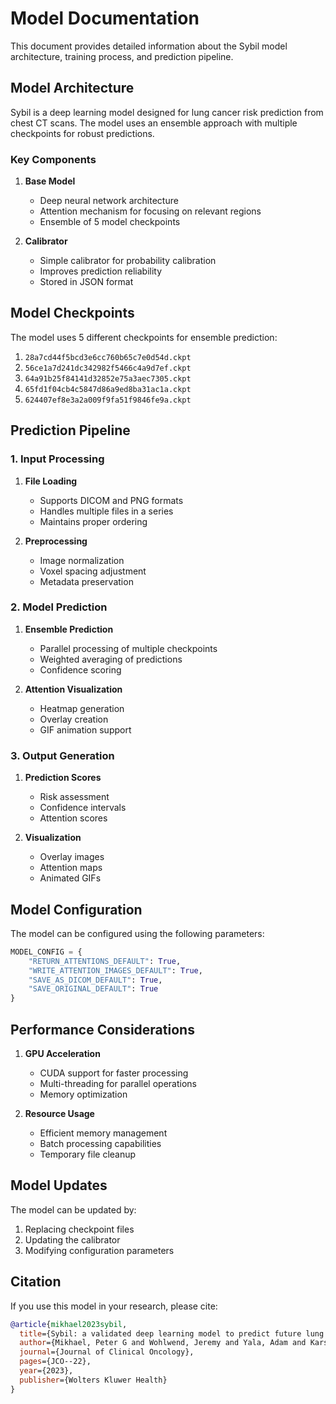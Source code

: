 # Model Documentation

This document provides detailed information about the Sybil model architecture, training process, and prediction pipeline.

## Model Architecture

Sybil is a deep learning model designed for lung cancer risk prediction from chest CT scans. The model uses an ensemble approach with multiple checkpoints for robust predictions.

### Key Components

1. **Base Model**
   - Deep neural network architecture
   - Attention mechanism for focusing on relevant regions
   - Ensemble of 5 model checkpoints

2. **Calibrator**
   - Simple calibrator for probability calibration
   - Improves prediction reliability
   - Stored in JSON format

## Model Checkpoints

The model uses 5 different checkpoints for ensemble prediction:

1. `28a7cd44f5bcd3e6cc760b65c7e0d54d.ckpt`
2. `56ce1a7d241dc342982f5466c4a9d7ef.ckpt`
3. `64a91b25f84141d32852e75a3aec7305.ckpt`
4. `65fd1f04cb4c5847d86a9ed8ba31ac1a.ckpt`
5. `624407ef8e3a2a009f9fa51f9846fe9a.ckpt`

## Prediction Pipeline

### 1. Input Processing

1. **File Loading**
   - Supports DICOM and PNG formats
   - Handles multiple files in a series
   - Maintains proper ordering

2. **Preprocessing**
   - Image normalization
   - Voxel spacing adjustment
   - Metadata preservation

### 2. Model Prediction

1. **Ensemble Prediction**
   - Parallel processing of multiple checkpoints
   - Weighted averaging of predictions
   - Confidence scoring

2. **Attention Visualization**
   - Heatmap generation
   - Overlay creation
   - GIF animation support

### 3. Output Generation

1. **Prediction Scores**
   - Risk assessment
   - Confidence intervals
   - Attention scores

2. **Visualization**
   - Overlay images
   - Attention maps
   - Animated GIFs

## Model Configuration

The model can be configured using the following parameters:

```python
MODEL_CONFIG = {
    "RETURN_ATTENTIONS_DEFAULT": True,
    "WRITE_ATTENTION_IMAGES_DEFAULT": True,
    "SAVE_AS_DICOM_DEFAULT": True,
    "SAVE_ORIGINAL_DEFAULT": True
}
```

## Performance Considerations

1. **GPU Acceleration**
   - CUDA support for faster processing
   - Multi-threading for parallel operations
   - Memory optimization

2. **Resource Usage**
   - Efficient memory management
   - Batch processing capabilities
   - Temporary file cleanup

## Model Updates

The model can be updated by:

1. Replacing checkpoint files
2. Updating the calibrator
3. Modifying configuration parameters

## Citation

If you use this model in your research, please cite:

```bibtex
@article{mikhael2023sybil,
  title={Sybil: a validated deep learning model to predict future lung cancer risk from a single low-dose chest computed tomography},
  author={Mikhael, Peter G and Wohlwend, Jeremy and Yala, Adam and Karstens, Ludvig and Xiang, Justin and Takigami, Angelo K and Bourgouin, Patrick P and Chan, PuiYee and Mrah, Sofiane and Amayri, Wael and Juan, Yu-Hsiang and Yang, Cheng-Ta and Wan, Yung-Liang and Lin, Gigin and Sequist, Lecia V and Fintelmann, Florian J. and Barzilay, Regina},
  journal={Journal of Clinical Oncology},
  pages={JCO--22},
  year={2023},
  publisher={Wolters Kluwer Health}
}
```
